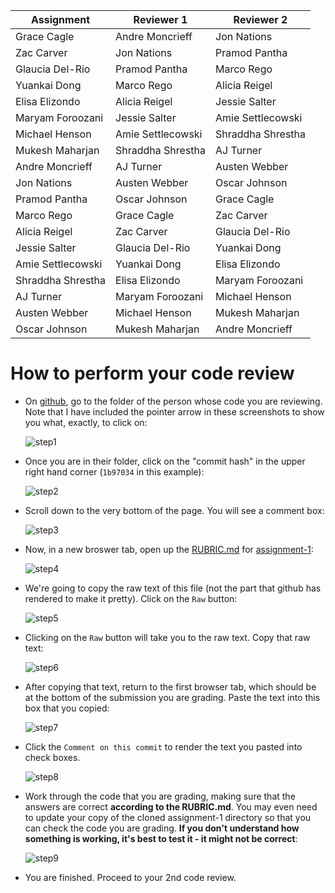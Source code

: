 Assignment|Reviewer 1|Reviewer 2
----------|----------|----------
Grace Cagle|Andre Moncrieff|Jon Nations
Zac Carver|Jon Nations|Pramod Pantha
Glaucia Del-Rio|Pramod Pantha|Marco Rego
Yuankai Dong|Marco Rego|Alicia Reigel
Elisa Elizondo|Alicia Reigel|Jessie Salter
Maryam Foroozani|Jessie Salter|Amie Settlecowski
Michael Henson|Amie Settlecowski|Shraddha Shrestha
Mukesh Maharjan|Shraddha Shrestha|AJ Turner
Andre Moncrieff|AJ Turner|Austen Webber
Jon Nations|Austen Webber|Oscar Johnson
Pramod Pantha|Oscar Johnson|Grace Cagle
Marco Rego|Grace Cagle|Zac Carver
Alicia Reigel|Zac Carver|Glaucia Del-Rio
Jessie Salter|Glaucia Del-Rio|Yuankai Dong
Amie Settlecowski|Yuankai Dong|Elisa Elizondo
Shraddha Shrestha|Elisa Elizondo|Maryam Foroozani
AJ Turner|Maryam Foroozani|Michael Henson
Austen Webber|Michael Henson|Mukesh Maharjan
Oscar Johnson|Mukesh Maharjan|Andre Moncrieff

# How to perform your code review

* On [github](https://github.com), go to the folder of the person whose code you are reviewing.  Note that I have included the pointer arrow in these screenshots to show you what, exactly, to click on:

    ![step1](https://github.com/biolprogramming/assignment-1/blob/master/images/step1.png)

* Once you are in their folder, click on the "commit hash" in the upper right hand corner (`1b97034` in this example):

    ![step2](https://github.com/biolprogramming/assignment-1/blob/master/images/step2.png)

* Scroll down to the very bottom of the page.  You will see a comment box:

    ![step3](https://github.com/biolprogramming/assignment-1/blob/master/images/step3.png)

* Now, in a new broswer tab, open up the [RUBRIC.md](https://github.com/biolprogramming/assignment-1/blob/master/RUBRIC.md) for [assignment-1](https://github.com/biolprogramming/assignment-1):

    ![step4](https://github.com/biolprogramming/assignment-1/blob/master/images/step4.png)

* We're going to copy the raw text of this file (not the part that github has rendered to make it pretty).  Click on the `Raw` button:

    ![step5](https://github.com/biolprogramming/assignment-1/blob/master/images/step5.png)

* Clicking on the `Raw` button will take you to the raw text.  Copy that raw text:

    ![step6](https://github.com/biolprogramming/assignment-1/blob/master/images/step6.png)

* After copying that text, return to the first browser tab, which should be at the bottom of the submission you are grading. Paste the text into this box that you copied:

    ![step7](https://github.com/biolprogramming/assignment-1/blob/master/images/step7.png)

* Click the `Comment on this commit` to render the text you pasted into check boxes.

    ![step8](https://github.com/biolprogramming/assignment-1/blob/master/images/step8.png)

* Work through the code that you are grading, making sure that the answers are correct **according to the RUBRIC.md**.  You may even need to update your copy of the cloned assignment-1 directory so that you can check the code you are grading.  **If you don't understand how something is working, it's best to test it - it might not be correct**:

    ![step9](https://github.com/biolprogramming/assignment-1/blob/master/images/step9.png)

* You are finished.  Proceed to your 2nd code review.
